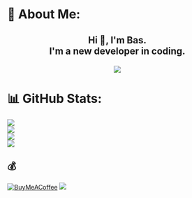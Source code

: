 # 💫 About Me:

## <p align="center">Hi 👋, I'm Bas.<br>I'm a new developer in coding.</p>

<p align="center"> <img src="https://raw.githubusercontent.com/catppuccin/catppuccin/main/assets/footers/gray0_ctp_on_line.svg"> </p>


# 📊 GitHub Stats:


![](https://github-profile-summary-cards.vercel.app/api/cards/profile-details?username=BasZ4ll&theme=monokai)<br/>
![](https://github-readme-stats.vercel.app/api?username=BasZ4ll&theme=onedark&hide_border=true&include_all_commits=false&count_private=true)<br/>
![](https://github-readme-streak-stats.herokuapp.com/?user=BasZ4ll&theme=onedark&hide_border=true)<br/>
![](https://github-readme-stats.vercel.app/api/top-langs/?username=BasZ4ll&theme=onedark&hide_border=true&include_all_commits=false&count_private=true&layout=compact)


## 💰
  [![BuyMeACoffee](https://img.shields.io/badge/Buy%20Me%20a%20Coffee-ffdd00?style=for-the-badge&logo=buy-me-a-coffee&logoColor=black)](https://buymeacoffee.com/BasKiattiyot) 
  ![](https://komarev.com/ghpvc/?username=BasZ4ll&style=flat-square)
  
<!-- Proudly created with GPRM ( https://gprm.itsvg.in ) -->
